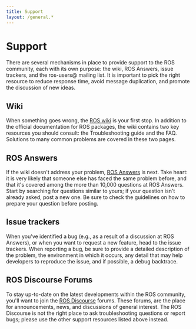 ```yaml
---
title: Support
layout: /general.*
---
```


# Support

There are several mechanisms in place to provide support to the ROS community, each with its own purpose: the wiki, ROS Answers, issue trackers, and the ros-users@ mailing list.
It is important to pick the right resource to reduce response time, avoid message duplication, and promote the discussion of new ideas.

## Wiki

When something goes wrong, the [ROS wiki](https://wiki.ros.org) is your first stop.
In addition to the official documentation for ROS packages, the wiki contains two key resources you should consult: the Troubleshooting guide and the FAQ.
Solutions to many common problems are covered in these two pages.

## ROS Answers

If the wiki doesn't address your problem, [ROS Answers](https://answers.ros.org) is next.
Take heart: it is very likely that someone else has faced the same problem before, and that it's covered among the more than 10,000 questions at ROS Answers.
Start by searching for questions similar to yours; if your question isn't already asked, post a new one.
Be sure to check the guidelines on how to prepare your question before posting.

## Issue trackers

When you've identified a bug (e.g., as a result of a discussion at ROS Answers), or when you want to request a new feature, head to the issue trackers.
When reporting a bug, be sure to provide a detailed description of the problem, the environment in which it occurs, any detail that may help developers to reproduce the issue, and if possible, a debug backtrace.

## ROS Discourse Forums

To stay up-to-date on the latest developments within the ROS community, you'll want to join the [ROS Discourse](https://discourse.ros.org) forums.
These forums, are the place for announcements, news, and discussions of general interest.
The ROS Discourse is not the right place to ask troubleshooting questions or report bugs; please use the other support resources listed above instead.

